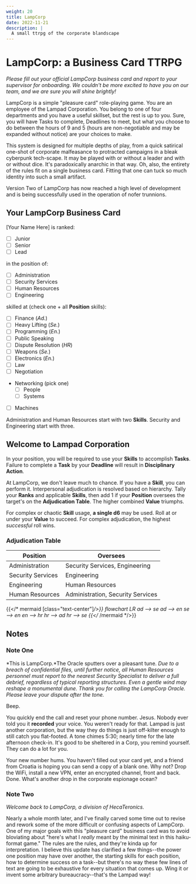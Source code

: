 ```yaml
---
weight: 20
title: LampCorp
date: 2022-11-21
description: |
  A small ttrpg of the corporate blandscape
---
```

# LampCorp: a Business Card TTRPG
*Please fill out your official LampCorp business card and report to your supervisor for onboarding. We couldn't be more excited to have you on our team, and we are sure you will shine brightly!*

LampCorp is a simple "pleasure card" role-playing game. You are an employee of the Lampad Corporation. You belong to one of four departments and you have a useful skillset, but the rest is up to you. Sure, you will have Tasks to complete, Deadlines to meet, but what you choose to do between the hours of 9 and 5 (hours are non-negotiable and may be expanded without notice) are your choices to make. 

This system is designed for multiple depths of play, from a quick satirical one-shot of corporate malfeasance to protracted campaigns in a bleak cyberpunk tech-scape. It may be played with or without a leader and with or without dice. It's paradoxically anarchic in that way. Oh, also, the entirety of the rules fit on a single business card. Fitting that one can tuck so much identity into such a small artifact. 

Version Two of LampCorp has now reached a high level of development and is being successfully used in the operation of nofer trunnions.

## Your LampCorp Business Card
[Your Name Here] is ranked:
- [ ] Junior
- [ ] Senior
- [ ] Lead

in the position of:
- [ ] Administration
- [ ] Security Services
- [ ] Human Resources
- [ ] Engineering

skilled at (check one + all **Position** skills):
- [ ] Finance (*Ad.*)
- [ ] Heavy Lifting (*Se.*)
- [ ] Programming (*En.*)
- [ ] Public Speaking
- [ ] Dispute Resolution (*HR*)
- [ ] Weapons (*Se.*)
- [ ] Electronics (*En.*)
- [ ] Law
- [ ] Negotiation
- Networking (pick one)
  - [ ] People 
  - [ ] Systems
- [ ] Machines

Administration and Human Resources start with two **Skills**. Security and Engineering start with three.

## Welcome to Lampad Corporation
In your position, you will be required to use your **Skills** to accomplish **Tasks**. Failure to complete a **Task** by your **Deadline** will result in **Disciplinary Action**.

At LampCorp, we don't leave much to chance. If you have a **Skill**, you can perform it. Interpersonal adjudication is resolved based on hierarchy. Tally your **Ranks** and applicable **Skills**, then add 1 if your **Position** oversees the target's on the **Adjudication Table**. The higher combined **Value** triumphs.

For complex or chaotic **Skill** usage, **a single d6** may be used. Roll at or under your **Value** to succeed. For complex adjudication, the highest *successful* roll wins.

### Adjudication Table
| Position | Oversees |
|----------|----------|
| Administration     | Security Services, Engineering |
| Security Services      | Engineering      |
| Engineering      | Human Resources       |
| Human Resources       | Administration, Security Services |

{{</* mermaid [class="text-center"]*/>}}
flowchart LR
  ad --> se
  ad --> en
  se --> en
  en --> hr
  hr --> ad
  hr --> se
{{</* /mermaid */>}}

## Notes
### Note One

*This is LampCorp.*The Oracle sputters over a pleasant tune. *Due to a breach of confidential files, until further notice, all Human Resources personnel must report to the nearest Security Specialist to deliver a full debrief, regardless of typical reporting structures. Even a gentle wind may reshape a monumental dune. Thank you for calling the LampCorp Oracle. Please leave your dispute after the tone.*

Beep.

You quickly end the call and reset your phone number. Jesus. Nobody ever told you it **recorded** your voice. You weren't ready for that. Lampad is just another corporation, but the way they do things is just off-kilter enough to still catch you flat-footed. A tone chimes 5:30; nearly time for the late afternoon check-in. It's good to be sheltered in a Corp, you remind yourself. They can do a lot for you. 

Your new number hums. You haven't filled out your card yet, and a friend from Croatia is hoping you can send a copy of a blank one. Why not? Drop the WiFi, install a new VPN, enter an encrypted channel, front and back. Done. What's another drop in the corporate espionage ocean?

### Note Two
*Welcome back to LampCorp, a division of HecaTeronics.*

Nearly a whole month later, and I've finally carved some time out to revise and rework some of the more difficult or confusing aspects of LampCorp. One of my major goals with this "pleasure card" business card was to avoid bloviating about "here's what I *really* meant by the minimal text in this haiku-format game." The rules are the rules, and they're kinda up for interpretation. I believe this update has clarified a few things--the power one position may have over another, the starting skills for each position, how to determine success on a task--but there's no way these few lines of text are going to be exhaustive for every situation that comes up. Wing it or invent some arbitrary bureaucracy--that's the Lampad way!

